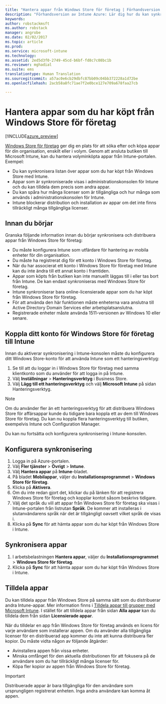 ```yaml
---
title: "Hantera appar från Windows Store för företag | Förhandsversion av Intune Azure | Microsoft Docs"
description: "Förhandsversion av Intune Azure: Lär dig hur du kan synkronisera appar i Intune från Windows Store för företag och sedan tilldela och spåra dem."
keywords: 
author: robstackmsft
ms.author: robstack
manager: angrobe
ms.date: 02/02/2017
ms.topic: article
ms.prod: 
ms.service: microsoft-intune
ms.technology: 
ms.assetid: 2ed5d3f0-2749-45cd-b6bf-fd8c7c08bc1b
ms.reviewer: mghadial
ms.suite: ems
translationtype: Human Translation
ms.sourcegitcommit: a57ac0e6cb29dbfc87bb09c04bb372228a1d72be
ms.openlocfilehash: 2acb58a8fc71ae7f2e0bce127e709a678faa27cb

---
```


# <a name="how-to-manage-apps-you-purchased-from-the-windows-store-for-business"></a>Hantera appar som du har köpt från Windows Store för företag

[!INCLUDE[azure_preview](../includes/azure_preview.md)]


[Windows Store för företag](https://www.microsoft.com/business-store) ger dig en plats för att söka efter och köpa appar för din organisation, enskilt eller i volym. Genom att ansluta butiken till Microsoft Intune, kan du hantera volyminköpta appar från Intune-portalen. Exempel:
* Du kan synkronisera listan över appar som du har köpt från Windows Store med Intune.
* Appar som är synkroniserade visas i administrationskonsolen för Intune och du kan tilldela dem precis som andra appar.
* Du kan spåra hur många licenser som är tillgängliga och hur många som används i administrationskonsolen för Intune.
* Intune blockerar distribution och installation av appar om det inte finns tillräckligt många tillgängliga licenser.

## <a name="before-you-start"></a>Innan du börjar
Granska följande information innan du börjar synkronisera och distribuera appar från Windows Store för företag:
* Du måste konfigurera Intune som utfärdare för hantering av mobila enheter för din organisation.
* Du måste ha registrerat dig för ett konto i Windows Store för företag.
* När du har associerat ett konto i Windows Store för företag med Intune kan du inte ändra till ett annat konto i framtiden.
* Appar som köpts från butiken kan inte manuellt läggas till i eller tas bort från Intune. De kan endast synkroniseras med Windows Store för företag.
* Intune synkroniserar bara online-licensierade appar som du har köpt från Windows Store för företag.
* För att använda den här funktionen måste enheterna vara anslutna till Active Directory Domain Services eller arbetsplatsanslutna.
* Registrerade enheter måste använda 1511-versionen av Windows 10 eller senare.

## <a name="associate-your-windows-store-for-business-account-with-intune"></a>Koppla ditt konto för Windows Store för företag till Intune
Innan du aktiverar synkronisering i Intune-konsolen måste du konfigurera ditt Windows Store-konto för att använda Intune som ett hanteringsverktyg:
1. Se till att du loggar in i Windows Store för företag med samma klientkonto som du använder för att logga in på Intune.
2. Välj **Inställningar** > **Hanteringsverktyg** i Business Store.
3. Välj **Lägg till ett hanteringsverktyg** och välj **Microsoft Intune** på sidan Hanteringsverktyg.

> [!NOTE]
> Om du använder fler än ett hanteringsverktyg för att distribuera Windows Store för affärsappar kunde du tidigare bara koppla ett av dem till Windows Store för företag. Du kan nu koppla flera hanteringsverktyg till butiken, exempelvis Intune och Configuration Manager.

Du kan nu fortsätta och konfigurera synkronisering i Intune-konsolen.

## <a name="configure-synchronization"></a>Konfigurera synkronisering

1. Logga in på Azure-portalen.
2. Välj **Fler tjänster** > **Övrigt** > **Intune**.
3. Välj **Hantera appar** på **Intune**-bladet.
1. På bladet **Mobilappar**, väljer du **Installationsprogrammet** > **Windows Store för företag**.
2. Klicka på **Aktivera**.
3. Om du inte redan gjort det, klickar du på länken för att registrera Windows Store för företag och kopplar kontot såsom beskrivs tidigare.
5. Välj det språk du vill att appar från Windows Store för företag ska visas i Intune-portalen från listrutan **Språk**. De kommer att installeras i slutanvändarens språk när det är tillgängligt oavsett vilket språk de visas i.
6. Klicka på **Sync** för att hämta appar som du har köpt från Windows Store i Intune.

## <a name="synchronize-apps"></a>Synkronisera appar

1. I arbetsbelastningen **Hantera appar**, väljer du **Installationsprogrammet** > **Windows Store för företag**.
2. Klicka på **Sync** för att hämta appar som du har köpt från Windows Store i Intune.

## <a name="assign-apps"></a>Tilldela appar

Du kan tilldela appar från Windows Store på samma sätt som du distribuerar andra Intune-appar. Mer information finns i [Tilldela appar till grupper med Microsoft Intune](deploy-apps.md). I stället för att tilldela appar från sidan **Alla appar** kan du tilldela dem från sidan **Licensierade appar**.

När du tilldelar en app från Windows Store för företag används en licens för varje användare som installerar appen. Om du använder alla tillgängliga licenser för en distribuerad app kommer du inte att kunna distribuera fler kopior. Du måste vidta någon av följande åtgärder:
* Avinstallera appen från vissa enheter.
* Minska omfånget för den aktuella distributionen för att fokusera på de användare som du har tillräckligt många licenser för.
* Köpa fler kopior av appen från Windows Store för företag.

> [!Important]
> Distribuerade appar är bara tillgängliga för den användare som ursprungligen registrerat enheten. Inga andra användare kan komma åt appen.



<!--HONumber=Feb17_HO1-->



